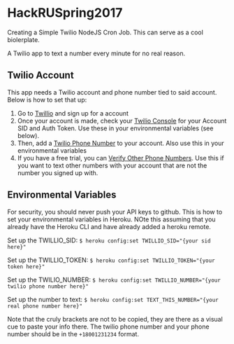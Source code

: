 # HackRUSpring2017
Creating a Simple Twilio NodeJS Cron Job. This can serve as a cool biolerplate.

A Twilio app to text a number every minute for no real reason.


## Twilio Account
This app needs a Twilio account and phone number tied to said account. Below is how to set that up:

  1. Go to [Twillio](https://www.twilio.com/) and sign up for a account
  2. Once your account is made, check your [Twilio Console](https://www.twilio.com/console) for your Account SID and Auth Token. Use these in your environmental variables (see below).
  3. Then, add a [Twilio Phone Number](https://www.twilio.com/console/phone-numbers/incoming) to your account. Also use this in your environmental variables
  4. If you have a free trial, you can [Verify Other Phone Numbers](https://www.twilio.com/console/phone-numbers/verified). Use this if you want to text other numbers with your account that are not the number you signed up with.


## Environmental Variables
For security, you should never push your API keys to github. This is how to set your environmental variables in Heroku. NOte this assuming that you already have the Heroku CLI and have already added a heroku remote.

Set up the TWILLIO_SID: `$ heroku config:set TWILLIO_SID="{your sid here}"` 

Set up the TWILLIO_TOKEN: `$ heroku config:set TWILLIO_TOKEN="{your token here}"` 

Set up the TWILIO_NUMBER: `$ heroku config:set TWILLIO_NUMBER="{your twilio phone number here}"` 

Set up the number to text: `$ heroku config:set TEXT_THIS_NUMBER="{your real phone number here}"`

Note that the cruly brackets are not to be copied, they are there as a visual cue to paste your info there.
The twilio phone number and your phone number should be in the `+18001231234` format.